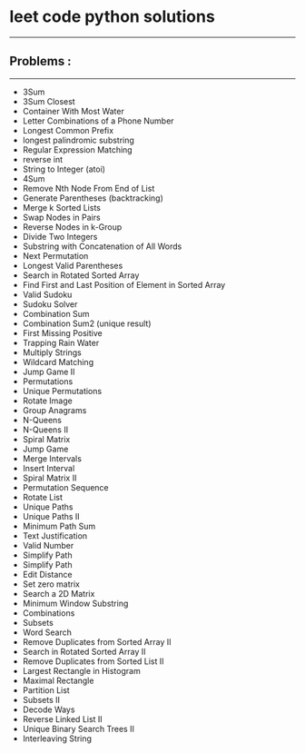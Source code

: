 # leet code python solutions 
__________________________________________
## Problems :
____________________________________________ 
  - 3Sum
  - 3Sum Closest
  - Container With Most Water
  - Letter Combinations of a Phone Number
  - Longest Common Prefix
  - longest palindromic substring
  - Regular Expression Matching
  - reverse int
  - String to Integer (atoi)
  - 4Sum
  - Remove Nth Node From End of List
  - Generate Parentheses (backtracking)
  - Merge k Sorted Lists
  - Swap Nodes in Pairs
  - Reverse Nodes in k-Group
  - Divide Two Integers
  - Substring with Concatenation of All Words 
  - Next Permutation
  - Longest Valid Parentheses
  - Search in Rotated Sorted Array
  - Find First and Last Position of Element in Sorted Array
  - Valid Sudoku
  - Sudoku Solver
  - Combination Sum
  - Combination Sum2 (unique result)
  - First Missing Positive
  - Trapping Rain Water
  - Multiply Strings
  - Wildcard Matching
  - Jump Game II
  - Permutations
  - Unique Permutations
  - Rotate Image
  - Group Anagrams
  - N-Queens
  - N-Queens II
  - Spiral Matrix 
  - Jump Game
  - Merge Intervals
  - Insert Interval
  - Spiral Matrix II
  - Permutation Sequence
  - Rotate List
  - Unique Paths
  - Unique Paths II
  - Minimum Path Sum
  - Text Justification
  - Valid Number
  - Simplify Path
  - Simplify Path
  - Edit Distance
  - Set zero matrix 
  - Search a 2D Matrix
  - Minimum Window Substring
  - Combinations
  - Subsets
  - Word Search
  - Remove Duplicates from Sorted Array II
  - Search in Rotated Sorted Array II
  - Remove Duplicates from Sorted List II
  - Largest Rectangle in Histogram
  - Maximal Rectangle
  - Partition List
  - Subsets II
  - Decode Ways
  - Reverse Linked List II
  - Unique Binary Search Trees II
  - Interleaving String
